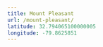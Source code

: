 ```yaml
---
title: Mount Pleasant
url: /mount-pleasant/
latitude: 32.794065100000005
longitude: -79.8625851
---
```

